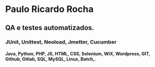<h1>Paulo Ricardo Rocha</h1>
<h2>QA e testes automatizados.</h2>
<h3>JUnit, Unittest, Neoload, Jmetter, Cucumber</h3>
<h4>Java, Python, PHP, JS, HTML, CSS, Selenium, WIX, Wordpress, GIT, Github, Gitlab, SQL, MySQL, Linux, Batch,.</h4>
